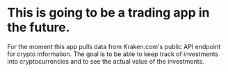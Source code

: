 # This is going to be a trading app in the future.

For the moment this app pulls data from Kraken.com's public
API endpoint for crypto information. The goal is to be able
to keep track of investments into cryptocurrencies
and to see the actual value of the investments.